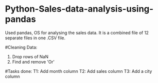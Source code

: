 # Python-Sales-data-analysis-using-pandas
Used pandas, OS for analysing the sales data. It is a combined file of 12 separate files in one .CSV file.


#Cleaning Data:
  1. Drop rows of NaN
  2. Find and remove 'Or'

#Tasks done:
  T1: Add month column
  T2: Add sales column
  T3: Add a city column
  
